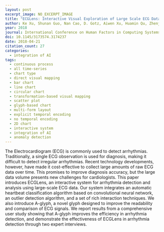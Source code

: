 ```yaml
---
layout: post
excerpt_image: NO_EXCERPT_IMAGE
title: "ECGLens: Interactive Visual Exploration of Large Scale ECG Data for Arrhythmia Detection"
author: Ke Xu, Shunan Guo, Nan Cao, D. Gotz, Aiwen Xu, Huamin Qu, Zhenjie Yao & Yixin Chen
year: 2018
journal: International Conference on Human Factors in Computing Systems
doi: 10.1145/3173574.3174237
date: 2018-04-21
citation_count: 27
categories:
  - integration of AI
tags:
  - continuous process
  - all time-series
  - chart type
  - direct visual mapping
  - bar chart
  - line chart
  - circular chart
  - transformation-based visual mapping
  - scatter plot
  - glyph-based chart
  - multi-form layout
  - explicit temporal encoding
  - no temporal encoding
  - 2D chart
  - interactive system
  - integration of AI
  - anomaly detection
---
```

The Electrocardiogram (ECG) is commonly used to detect arrhythmias. Traditionally, a single ECG observation is used for diagnosis, making it difficult to detect irregular arrhythmias. Recent technology developments, however, have made it cost-effective to collect large amounts of raw ECG data over time. This promises to improve diagnosis accuracy, but the large data volume presents new challenges for cardiologists. This paper introduces ECGLens, an interactive system for arrhythmia detection and analysis using large-scale ECG data. Our system integrates an automatic heartbeat classification algorithm based on convolutional neural network, an outlier detection algorithm, and a set of rich interaction techniques. We also introduce A-glyph, a novel glyph designed to improve the readability and comparison of ECG signals. We report results from a comprehensive user study showing that A-glyph improves the efficiency in arrhythmia detection, and demonstrate the effectiveness of ECGLens in arrhythmia detection through two expert interviews.
